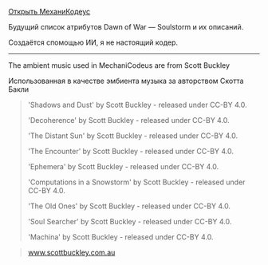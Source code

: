 [Открыть МеханиКодеус](https://demernkardaz.github.io/MechaniCodeus/index.html)

Будущий список атрибутов Dawn of War — Soulstorm и их описаний.

Создаётся спомощью ИИ, я не настоящий кодер.

---

The ambient music used in MechaniCodeus are from Scott Buckley

Использованная в качестве эмбиента музыка за авторством Скотта Бакли

> 'Shadows and Dust' by Scott Buckley - released under CC-BY 4.0.
>
> 'Decoherence' by Scott Buckley - released under CC-BY 4.0.
>
> 'The Distant Sun' by Scott Buckley - released under CC-BY 4.0.
>
> 'The Encounter' by Scott Buckley - released under CC-BY 4.0.
>
> 'Ephemera' by Scott Buckley - released under CC-BY 4.0.
>
> 'Computations in a Snowstorm' by Scott Buckley - released under CC-BY 4.0.
>
> 'The Old Ones' by Scott Buckley - released under CC-BY 4.0.
>
> 'Soul Searcher' by Scott Buckley - released under CC-BY 4.0.
>
> 'Machina' by Scott Buckley - released under CC-BY 4.0.

> www.scottbuckley.com.au
